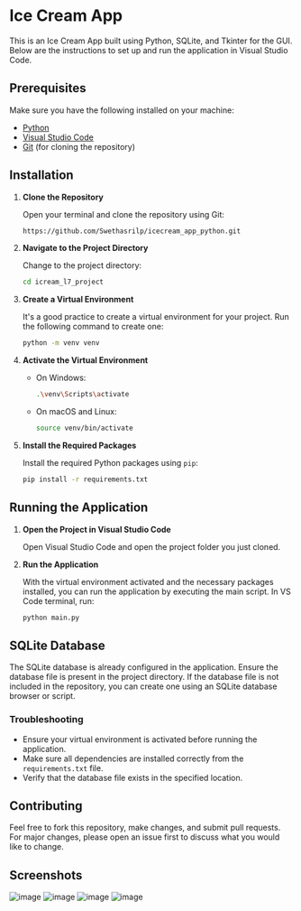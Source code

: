 
# Ice Cream App

This is an Ice Cream App built using Python, SQLite, and Tkinter for the GUI. Below are the instructions to set up and run the application in Visual Studio Code.

## Prerequisites

Make sure you have the following installed on your machine:

- [Python](https://www.python.org/downloads/)
- [Visual Studio Code](https://code.visualstudio.com/)
- [Git](https://git-scm.com/downloads) (for cloning the repository)

## Installation

1. **Clone the Repository**

    Open your terminal and clone the repository using Git:

    ```bash
   https://github.com/Swethasrilp/icecream_app_python.git
    ```

2. **Navigate to the Project Directory**

    Change to the project directory:

    ```bash
    cd icream_l7_project
    ```

3. **Create a Virtual Environment**

    It's a good practice to create a virtual environment for your project. Run the following command to create one:

    ```bash
    python -m venv venv
    ```

4. **Activate the Virtual Environment**

    - On Windows:

      ```bash
      .\venv\Scripts\activate
      ```

    - On macOS and Linux:

      ```bash
      source venv/bin/activate
      ```

5. **Install the Required Packages**

    Install the required Python packages using `pip`:

    ```bash
    pip install -r requirements.txt
    ```

## Running the Application

1. **Open the Project in Visual Studio Code**

    Open Visual Studio Code and open the project folder you just cloned.

2. **Run the Application**

    With the virtual environment activated and the necessary packages installed, you can run the application by executing the main script. In VS Code terminal, run:

    ```bash
    python main.py
    ```

## SQLite Database

The SQLite database is already configured in the application. Ensure the database file is present in the project directory. If the database file is not included in the repository, you can create one using an SQLite database browser or script.

### Troubleshooting

- Ensure your virtual environment is activated before running the application.
- Make sure all dependencies are installed correctly from the `requirements.txt` file.
- Verify that the database file exists in the specified location.

## Contributing

Feel free to fork this repository, make changes, and submit pull requests. For major changes, please open an issue first to discuss what you would like to change.
## Screenshots
![image](https://github.com/Swethasrilp/icecream_app_python/assets/161049601/1d34c5c2-0383-4b89-8913-10a49b15ff70)
![image](https://github.com/Swethasrilp/icecream_app_python/assets/161049601/59636c55-3ae6-4680-ab24-3352ddda0e96)
![image](https://github.com/Swethasrilp/icecream_app_python/assets/161049601/6fe95f7c-5944-4d24-8119-a65e7f78d415)
![image](https://github.com/Swethasrilp/icecream_app_python/assets/161049601/88d1529e-d3cb-4b18-8ae3-ba50e0b2a320)







